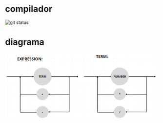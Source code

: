 # compilador
![git status]( http://3.129.230.99/svg/brunameinberg/compilador/)

# diagrama
![alt text](img/diagrama_roteiro2.png)